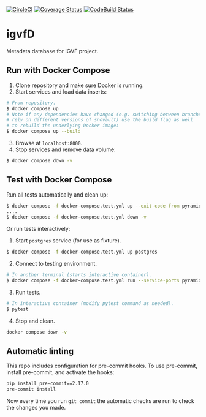[![CircleCI](https://circleci.com/gh/IGVF-DACC/igvfd/tree/dev.svg?style=svg)](https://circleci.com/gh/IGVF-DACC/igvfd/tree/dev)
[![Coverage Status](https://coveralls.io/repos/github/IGVF-DACC/igvfd/badge.svg?branch=dev)](https://coveralls.io/github/IGVF-DACC/igvfd?branch=dev)
[![CodeBuild Status](https://codebuild.us-west-2.amazonaws.com/badges?uuid=eyJlbmNyeXB0ZWREYXRhIjoiQkN2b0liY1p2NmszT3FqbUFYVHU3SnNmd0x5aEJPUHVicXhNTi9udjR3NG50NUJSeXQzL3I3WVJ6S2FVdUsrZ1hBSHlTOW8wZ1AvRTJqRG0vT3pUSkZBPSIsIml2UGFyYW1ldGVyU3BlYyI6ImNnS0xlNWsvRllRNUU4VW8iLCJtYXRlcmlhbFNldFNlcmlhbCI6MX0%3D&branch=cdk)](https://us-west-2.codebuild.aws.amazon.com/project/eyJlbmNyeXB0ZWREYXRhIjoiUU11ZkFMYlRMemovQXdOZW53TUVvVmwxWDJFU2lyN2VBZUoyTU01NnBRM2t6UFh5MlVyNHFTMmU3TDdDNG5MSUUwQUYwejJic0YxbitjUmViNStwUENUT0JNWjlTM25wa0xLNkFiblZJdXd2aFpXS2dSOGNETXdIc2QwUE9vbG9pcW1YMWNOOUJ5VlAiLCJpdlBhcmFtZXRlclNwZWMiOiJIYmJJNlJ3SGVqUHZpUzVMIiwibWF0ZXJpYWxTZXRTZXJpYWwiOjF9)
# igvfD
Metadata database for IGVF project.

## Run with Docker Compose
1. Clone repository and make sure Docker is running.
2. Start services and load data inserts:
```bash
# From repository.
$ docker compose up
# Note if any dependencies have changed (e.g. switching between branches that
# rely on different versions of snovault) use the build flag as well
# to rebuild the underlying Docker image:
$ docker compose up --build
```
3. Browse at `localhost:8000`.
4. Stop services and remove data volume:
```bash
$ docker compose down -v
```

## Test with Docker Compose
Run all tests automatically and clean up:
```bash
$ docker compose -f docker-compose.test.yml up --exit-code-from pyramid
....
$ docker compose -f docker-compose.test.yml down -v
```

Or run tests interactively:
1. Start `postgres` service (for use as fixture).
```bash
$ docker compose -f docker-compose.test.yml up postgres
```
2. Connect to testing environment.
```bash
# In another terminal (starts interactive container).
$ docker compose -f docker-compose.test.yml run --service-ports pyramid /bin/bash
```
3. Run tests.
```bash
# In interactive container (modify pytest command as needed).
$ pytest
```
4. Stop and clean.
```bash
docker compose down -v
```

## Automatic linting
This repo includes configuration for pre-commit hooks. To use pre-commit, install pre-commit, and activate the hooks:
```bash
pip install pre-commit==2.17.0
pre-commit install
```
Now every time you run `git commit` the automatic checks are run to check the changes you made.
